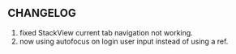 ## CHANGELOG

1. fixed StackView current tab navigation not working.
2. now using autofocus on login user input instead of using a ref.
